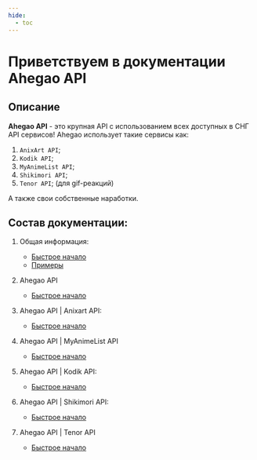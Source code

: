 ```yaml
---
hide:
  - toc
---
```

# Приветствуем в документации Ahegao API
## Описание

**Ahegao API** - это крупная API с использованием всех доступных в СНГ API сервисов!
Ahegao использует такие сервисы как: 

1. `AnixArt API`;
2. `Kodik API`;
3. `MyAnimeList API`;
4. `Shikimori API`;
5. `Tenor API`; (для gif-реакций)

А также свои собственные наработки.


## Cостав документации:

1. Общая информация:
    * [Быстрое начало](home)
    * [Примеры]()

2. Ahegao API
    * [Быстрое начало](ahegao)
    
3. Ahegao API | Anixart API:
    * [Быстрое начало](anixart)
    
4. Ahegao API | MyAnimeList API
    * [Быстрое начало]()
   
5. Ahegao API | Kodik API:
    * [Быстрое начало](kodik)

6. Ahegao API | Shikimori API:
    * [Быстрое начало](shiki)

7. Ahegao API | Tenor API
    * [Быстрое начало]()
